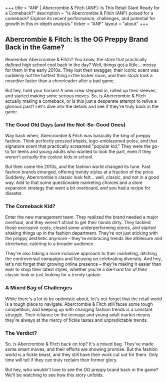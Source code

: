 +++
title = "ANF |  Abercrombie & Fitch (ANF): Is This Retail Giant Ready for a Comeback?"
description = "Is Abercrombie & Fitch (ANF) poised for a comeback? Explore its recent performance, challenges, and potential for growth in this in-depth analysis."
ticker = "ANF"
layout = "about"
+++

        


## Abercrombie & Fitch: Is the OG Preppy Brand Back in the Game?

Remember Abercrombie & Fitch? You know, the store that practically *defined* high school cool back in the day? Well, things got a little… messy for them in the early 2010s. They lost their swagger, their iconic scent was suddenly *not* the hottest thing in the locker room, and their stock took a nosedive faster than a cheerleader after a bad game. 

But hey, hold your horses!  A new crew stepped in, rolled up their sleeves, and started making some serious moves.  So, is Abercrombie & Fitch actually making a comeback, or is this just a desperate attempt to relive a glorious past? Let's dive into the details and see if they're truly back in the game.

### The Good Old Days (and the Not-So-Good Ones)

Way back when, Abercrombie & Fitch was basically the king of preppy fashion. Think perfectly pressed khakis, logo-emblazoned polos, and that signature scent that practically screamed "popular kid."  They were the go-to for teens and young adults who wanted to look the part, even if they weren't *actually* the coolest kids in school.

But then came the 2010s, and the fashion world changed its tune.  Fast fashion brands emerged, offering trendy styles at a fraction of the price.  Suddenly, Abercrombie's classic look felt… well, *classic*, and not in a good way.  Add to that some questionable marketing choices and a store expansion strategy that went a bit overboard, and you had a recipe for disaster.

### The Comeback Kid?

Enter the new management team.  They realized the brand needed a major overhaul, and they weren't afraid to get their hands dirty.  They tackled those excessive costs, closed some underperforming stores, and started shaking things up in the fashion department.  They're not just sticking with the preppy aesthetic anymore – they're embracing trends like athleisure and streetwear, catering to a broader audience.  

They're also taking a more inclusive approach to their marketing, ditching the controversial campaigns and focusing on celebrating diversity.  And hey, let's not forget their growing online presence – they're making it easier than ever to shop their latest styles, whether you're a die-hard fan of their classic look or just looking for a trendy update.

### A Mixed Bag of Challenges

While there's a lot to be optimistic about, let's not forget that the retail world is a tough place to navigate.  Abercrombie & Fitch still faces some tough competition, and keeping up with changing fashion trends is a constant struggle.  Their reliance on the teenage and young adult market means they're always at the mercy of fickle tastes and unpredictable trends.

### The Verdict?

So, is Abercrombie & Fitch back on top?  It's a mixed bag.  They've made some smart moves, and their efforts are showing promise.  But the fashion world is a fickle beast, and they still have their work cut out for them.  Only time will tell if they can truly reclaim their former glory.  

But hey, who wouldn't love to see the OG preppy brand back in the game?  We'll be watching to see how this story unfolds. 

        